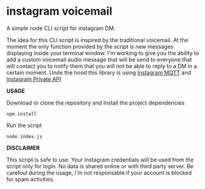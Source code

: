 # instagram voicemail
A simple node CLI script for instagram DM. 

The idea for this CLI script is inspired by the traditional voicemail. At the moment the only function provided by the script is new messages displaying inside your terminal window. I'm working to give you the ability to add a custom voicemail audio message that will be send to everyone that will contact you to notify them that you will not be able to reply to a DM in a certain moment. Unde the hood this library is using [Instagram MQTT](https://github.com/Nerixyz/instagram_mqtt) and [Instagram Private API](https://github.com/dilame/instagram-private-api) 

**USAGE**

Download or clone the repository and Install the project dependencies
```
npm install
```
Run the script
```
node index.js
```

****DISCLAIMER****

This script is safe to use. Your Instagram credentials will be used from the script only for login. No data is shared online or with third party server. Be carefoul during the usage, I'm not responsable if your account is blocked for spam activities. 
